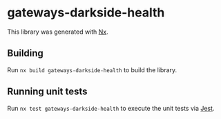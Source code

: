 # gateways-darkside-health

This library was generated with [Nx](https://nx.dev).

## Building

Run `nx build gateways-darkside-health` to build the library.

## Running unit tests

Run `nx test gateways-darkside-health` to execute the unit tests via [Jest](https://jestjs.io).
